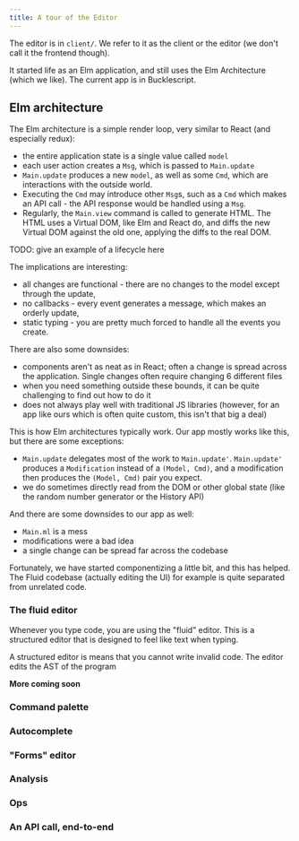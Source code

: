```yaml
---
title: A tour of the Editor
---
```


The editor is in `client/`. We refer to it as the client or the editor (we don't call it the frontend though).

It started life as an Elm application, and still
uses the Elm Architecture (which we like). The current app is in Bucklescript.

## Elm architecture

The Elm architecture is a simple render loop, very similar to React (and especially redux):
- the entire application state is a single value called `model`
- each user action creates a `Msg`, which is passed to `Main.update`
- `Main.update` produces a new `model`, as well as some `Cmd`, which are interactions with the outside world.
- Executing the `Cmd` may introduce other `Msg`s, such as a `Cmd` which makes an API call - the API response would be handled using a `Msg`.
- Regularly, the `Main.view` command is called to generate HTML. The HTML uses a Virtual DOM, like Elm and React do, and diffs the new Virtual DOM against the old one, applying the diffs to the real DOM.

TODO: give an example of a lifecycle here

The implications are interesting:
- all changes are functional - there are no changes to the model except through the update,
- no callbacks - every event generates a message, which makes an orderly update,
- static typing - you are pretty much forced to handle all the events you create.

There are also some downsides:
- components aren't as neat as in React; often a change is spread across the application. Single changes often require changing 6 different files
- when you need something outside these bounds, it can be quite challenging to find out how to do it
- does not always play well with traditional JS libraries (however, for an app like ours which is often quite custom, this isn't that big a deal)

This is how Elm architectures typically work. Our app mostly works like this, but there are some exceptions:
- `Main.update` delegates most of the work to `Main.update'`. `Main.update'` produces a `Modification` instead of a `(Model, Cmd)`, and a modification then produces the `(Model, Cmd)` pair you expect.
- we do sometimes directly read from the DOM or other global state (like the random number generator or the History API)

And there are some downsides to our app as well:
- `Main.ml` is a mess
- modifications were a bad idea
- a single change can be spread far across the codebase

Fortunately, we have started componentizing a little bit, and this has helped. The Fluid codebase (actually editing the UI) for example is quite separated from unrelated code.

### The fluid editor

Whenever you type code, you are using the "fluid" editor. This is a structured editor that is designed to feel like text when typing.

A structured editor is means that you cannot write invalid code. The editor edits the AST of the program

**More coming soon**
### Command palette

### Autocomplete

### "Forms" editor

### Analysis

### Ops

### An API call, end-to-end



